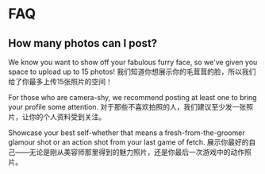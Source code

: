 # FAQ

## How many photos can I post?

We know you want to show off your fabulous furry face, so we've given you space
to upload up to 15 photos!
我们知道你想展示你的毛茸茸的脸，所以我们给了你最多上传15张照片的空间！

For those who are camera-shy, we recommend posting at least one to bring your profile
some attention.
对于那些不喜欢拍照的人，我们建议至少发一张照片，让你的个人资料受到关注。

Showcase your best self-whether that means a fresh-from-the-groomer glamour shot
or an action shot from your last game of fetch.
展示你最好的自己——无论是刚从美容师那里得到的魅力照片，还是你最后一次游戏中的动作照片。